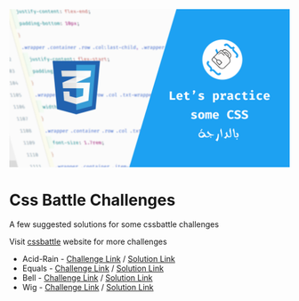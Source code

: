 <img src="assets/ws-css.png" />

# Css Battle Challenges

A few suggested solutions for some cssbattle challenges

Visit [cssbattle](https://cssbattle.dev/) website for more challenges

* Acid-Rain - [Challenge Link](https://cssbattle.dev/play/5) / [Solution Link](https://github.com/teacodema/Practice-css-darija/tree/master/5-Acid-Rain)
* Equals - [Challenge Link](https://cssbattle.dev/play/31) / [Solution Link](https://github.com/teacodema/Practice-css-darija/tree/master/31-Equals)
* Bell - [Challenge Link](https://cssbattle.dev/play/68) / [Solution Link](https://github.com/teacodema/Practice-css-darija/tree/master/68-Bell)
* Wig - [Challenge Link](https://cssbattle.dev/play/134) / [Solution Link](https://github.com/teacodema/Practice-css-darija/tree/master/134-Wig)
